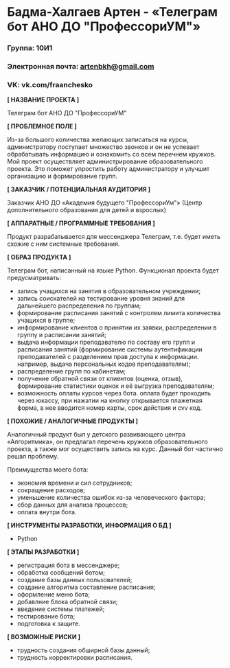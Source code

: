 # Бадма-Халгаев Артен - «Телеграм бот АНО ДО "ПрофессориУМ"»

### Группа: 10И1
### Электронная почта: artenbkh@gmail.com
### VK: vk.com/fraanchesko



**[ НАЗВАНИЕ ПРОЕКТА ]**

Телеграм бот АНО ДО "ПрофессориУМ"

**[ ПРОБЛЕМНОЕ ПОЛЕ ]**

Из-за большого количества желающих записаться на курсы, администратору поступает множество звонков и он не успевает обрабатывать информацию и ознакомить со всем перечнем кружков. Мой проект осуществляет администрирование образовательного проекта. Это поможет упростить работу администратору и улучшит организацию и формирование групп.


**[ ЗАКАЗЧИК / ПОТЕНЦИАЛЬНАЯ АУДИТОРИЯ ]**

Заказчик АНО ДО «Академия будущего "ПрофессориУм"» (Центр дополнительного образования для детей и взрослых)

**[ АППАРАТНЫЕ / ПРОГРАММНЫЕ ТРЕБОВАНИЯ ]**

Продукт разрабатывается для мессенджера Телеграм, т.е. будет иметь схожие с ним системные требования.

**[ ОБРАЗ ПРОДУКТА ]**

Телеграм бот, написанный на языке Python. 
Функционал проекта будет предусматривать:
- запись учащихся на занятия в образовательном учреждении;
- запись соискателей на тестирование уровня знаний для дальнейшего распределения по группам;
- формирование расписания занятий с контролем лимита количества учащихся в группе;
- информирование клиентов о принятии их заявки, распределении в группу и расписании занятий;
- выдача информации преподавателю по составу его групп и расписания занятий (формирование системы аутентификации преподавателей с разделением прав доступа к информации. например, выдача персональных кодов преподавателям);
- распределение групп по кабинетам;
- получение обратной связи от клиентов (оценка, отзыв), формирование статистики оценок и её выгрузка преподавателям;
- возможность оплаты курсов через бота. оплата будет проходить через юкассу, при нажатии на кнопку открывается плажетная форма, в нее вводится номер карты, срок действия и cvv код.

**[ ПОХОЖИЕ / АНАЛОГИЧНЫЕ ПРОДУКТЫ ]**

Аналогичный продукт был у детского развивающего центра «Алгоритмика», он предлагал перечень кружков образовательного проекта, а также мог осуществить запись на курс. Данный бот частично решал проблему. 

Преимущества моего бота:
- экономия времени и сил сотрудников;
- сокращение расходов;
- уменьшение количества ошибок из-за человеческого фактора;
- сбор данных для анализа процессов;
- оплата внутри бота.


**[ ИНСТРУМЕНТЫ РАЗРАБОТКИ, ИНФОРМАЦИЯ О БД ]**

- Python

**[ ЭТАПЫ РАЗРАБОТКИ ]**

- регистрация бота в мессенджере;
- обработка сообщений ботом;
- создание базы данных пользователей;
- создание алгоритма составление расписания;
- оформление меню бота;
- добавлние блока обратной связи;
- введение системы платежей;
- тестирование бота;
- подготовка к защите.

**[ ВОЗМОЖНЫЕ РИСКИ ]**

- трудность создания обширной базы данный;
- трудность корректировки расписания.

